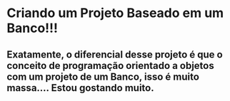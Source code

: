 # Criando um Projeto Baseado em um Banco!!!

## Exatamente, o diferencial desse projeto é que o conceito de programação orientado a objetos com um projeto de um Banco, isso é muito massa.... Estou gostando muito.
